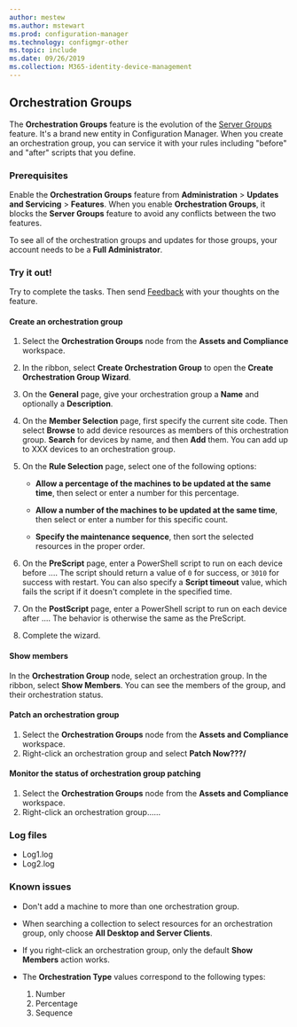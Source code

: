 ```yaml
---
author: mestew
ms.author: mstewart
ms.prod: configuration-manager
ms.technology: configmgr-other
ms.topic: include
ms.date: 09/26/2019
ms.collection: M365-identity-device-management
---
```


## <a name="bkmk_OGs"></a> Orchestration Groups

<!--3098816-->

The **Orchestration Groups** feature is the evolution of the [Server Groups](/sccm/sum/deploy-use/service-a-server-group) feature. It's a brand new entity in Configuration Manager. When you create an orchestration group, you can service it with your rules including "before" and "after" scripts that you define.

### Prerequisites

Enable the **Orchestration Groups** feature from **Administration** > **Updates and Servicing** > **Features**. When you enable **Orchestration Groups**, it blocks the **Server Groups** feature to avoid any conflicts between the two features.

To see all of the orchestration groups and updates for those groups, your account needs to be a **Full Administrator**.

### Try it out!

Try to complete the tasks. Then send [Feedback](/sccm/core/understand/find-help#product-feedback) with your thoughts on the feature.

#### Create an orchestration group

1. Select the **Orchestration Groups** node from the **Assets and Compliance** workspace.

1. In the ribbon, select **Create Orchestration Group** to open the **Create Orchestration Group Wizard**.

1. On the **General** page, give your orchestration group a **Name** and optionally a **Description**.

1. On the **Member Selection** page, first specify the current site code. Then select **Browse** to add device resources as members of this orchestration group. **Search** for devices by name, and then **Add** them. You can add up to XXX devices to an orchestration group.

1. On the **Rule Selection** page, select one of the following options:

   - **Allow a percentage of the machines to be updated at the same time**, then select or enter a number for this percentage.

   - **Allow a number of the machines to be updated at the same time**, then select or enter a number for this specific count.

   - **Specify the maintenance sequence**, then sort the selected resources in the proper order.

1. On the **PreScript** page, enter a PowerShell script to run on each device before .... The script should return a value of `0` for success, or `3010` for success with restart. You can also specify a **Script timeout** value, which fails the script if it doesn't complete in the specified time.

1. On the **PostScript** page, enter a PowerShell script to run on each device after .... The behavior is otherwise the same as the PreScript.

1. Complete the wizard.

#### Show members

In the **Orchestration Group** node, select an orchestration group. In the ribbon, select **Show Members**. You can see the members of the group, and their orchestration status.

<!-- #### Edit an orchestration group

1. Select the **Orchestration Groups** node from the **Assets and Compliance** workspace.
1. Right-click on an orchestration group and choose **Properties**.
1. Edit your orchestration groups in the following tabs:
   - Tab 1 placeholder (General)
   - Tab 2 placeholder (Members)
   - Tab 3 placeholder (Rules)
   - Tab 4 placeholder (Install scripts)
-->

#### Patch an orchestration group

1. Select the **Orchestration Groups** node from the **Assets and Compliance** workspace.
1. Right-click an orchestration group and select **Patch Now???/**

#### Monitor the status of orchestration group patching

1. Select the **Orchestration Groups** node from the **Assets and Compliance** workspace.
1. Right-click an orchestration group......

### Log files
- Log1.log
- Log2.log

### Known issues

- Don't add a machine to more than one orchestration group.

- When searching a collection to select resources for an orchestration group, only choose **All Desktop and Server Clients**.

- If you right-click an orchestration group, only the default **Show Members** action works.

- The **Orchestration Type** values correspond to the following types:
    1. Number
    2. Percentage
    3. Sequence
